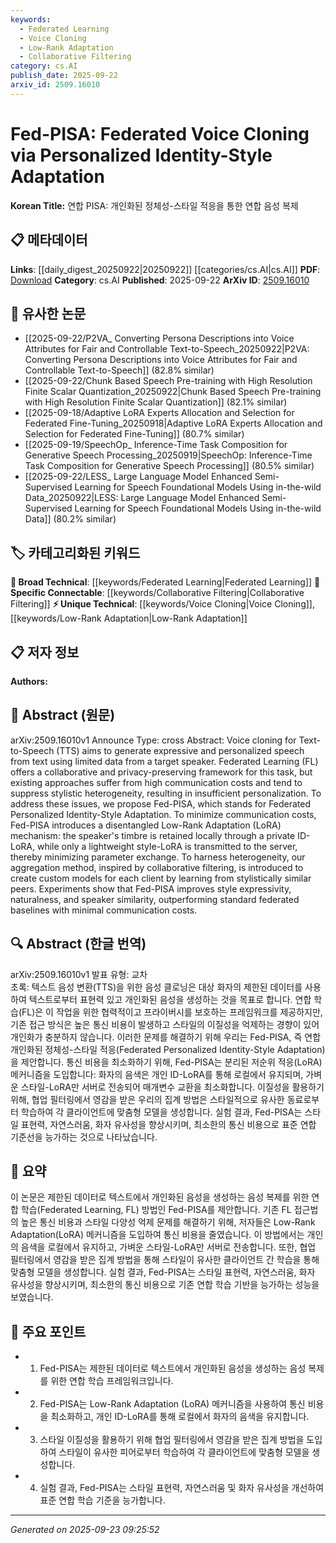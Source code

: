 ```yaml
---
keywords:
  - Federated Learning
  - Voice Cloning
  - Low-Rank Adaptation
  - Collaborative Filtering
category: cs.AI
publish_date: 2025-09-22
arxiv_id: 2509.16010
---
```


<!-- KEYWORD_LINKING_METADATA:
{
  "processed_timestamp": "2025-09-23T09:25:52.206125",
  "vocabulary_version": "1.0",
  "selected_keywords": [
    "Federated Learning",
    "Voice Cloning",
    "Low-Rank Adaptation",
    "Collaborative Filtering"
  ],
  "rejected_keywords": [],
  "similarity_scores": {
    "Federated Learning": 0.85,
    "Voice Cloning": 0.78,
    "Low-Rank Adaptation": 0.72,
    "Collaborative Filtering": 0.8
  },
  "extraction_method": "AI_prompt_based",
  "budget_applied": true,
  "candidates_json": {
    "candidates": [
      {
        "surface": "Federated Learning",
        "canonical": "Federated Learning",
        "aliases": [
          "FL"
        ],
        "category": "broad_technical",
        "rationale": "Federated Learning is a key framework for privacy-preserving collaborative learning, crucial for linking with other distributed learning methods.",
        "novelty_score": 0.45,
        "connectivity_score": 0.88,
        "specificity_score": 0.65,
        "link_intent_score": 0.85
      },
      {
        "surface": "Voice Cloning",
        "canonical": "Voice Cloning",
        "aliases": [
          "Speech Synthesis"
        ],
        "category": "unique_technical",
        "rationale": "Voice Cloning is a specialized application of TTS, linking to personalized and expressive speech generation.",
        "novelty_score": 0.7,
        "connectivity_score": 0.75,
        "specificity_score": 0.8,
        "link_intent_score": 0.78
      },
      {
        "surface": "Low-Rank Adaptation",
        "canonical": "Low-Rank Adaptation",
        "aliases": [
          "LoRA"
        ],
        "category": "unique_technical",
        "rationale": "Low-Rank Adaptation is a novel mechanism for efficient model adaptation, important for linking to parameter-efficient learning methods.",
        "novelty_score": 0.65,
        "connectivity_score": 0.7,
        "specificity_score": 0.78,
        "link_intent_score": 0.72
      },
      {
        "surface": "Collaborative Filtering",
        "canonical": "Collaborative Filtering",
        "aliases": [],
        "category": "specific_connectable",
        "rationale": "Collaborative Filtering is used for personalized model aggregation, connecting to recommendation systems and personalization techniques.",
        "novelty_score": 0.5,
        "connectivity_score": 0.82,
        "specificity_score": 0.68,
        "link_intent_score": 0.8
      }
    ],
    "ban_list_suggestions": [
      "Text-to-Speech",
      "Personalized Identity-Style Adaptation"
    ]
  },
  "decisions": [
    {
      "candidate_surface": "Federated Learning",
      "resolved_canonical": "Federated Learning",
      "decision": "linked",
      "scores": {
        "novelty": 0.45,
        "connectivity": 0.88,
        "specificity": 0.65,
        "link_intent": 0.85
      }
    },
    {
      "candidate_surface": "Voice Cloning",
      "resolved_canonical": "Voice Cloning",
      "decision": "linked",
      "scores": {
        "novelty": 0.7,
        "connectivity": 0.75,
        "specificity": 0.8,
        "link_intent": 0.78
      }
    },
    {
      "candidate_surface": "Low-Rank Adaptation",
      "resolved_canonical": "Low-Rank Adaptation",
      "decision": "linked",
      "scores": {
        "novelty": 0.65,
        "connectivity": 0.7,
        "specificity": 0.78,
        "link_intent": 0.72
      }
    },
    {
      "candidate_surface": "Collaborative Filtering",
      "resolved_canonical": "Collaborative Filtering",
      "decision": "linked",
      "scores": {
        "novelty": 0.5,
        "connectivity": 0.82,
        "specificity": 0.68,
        "link_intent": 0.8
      }
    }
  ]
}
-->

# Fed-PISA: Federated Voice Cloning via Personalized Identity-Style Adaptation

**Korean Title:** 연합 PISA: 개인화된 정체성-스타일 적응을 통한 연합 음성 복제

## 📋 메타데이터

**Links**: [[daily_digest_20250922|20250922]] [[categories/cs.AI|cs.AI]]
**PDF**: [Download](https://arxiv.org/pdf/2509.16010.pdf)
**Category**: cs.AI
**Published**: 2025-09-22
**ArXiv ID**: [2509.16010](https://arxiv.org/abs/2509.16010)

## 🔗 유사한 논문
- [[2025-09-22/P2VA_ Converting Persona Descriptions into Voice Attributes for Fair and Controllable Text-to-Speech_20250922|P2VA: Converting Persona Descriptions into Voice Attributes for Fair and Controllable Text-to-Speech]] (82.8% similar)
- [[2025-09-22/Chunk Based Speech Pre-training with High Resolution Finite Scalar Quantization_20250922|Chunk Based Speech Pre-training with High Resolution Finite Scalar Quantization]] (82.1% similar)
- [[2025-09-18/Adaptive LoRA Experts Allocation and Selection for Federated Fine-Tuning_20250918|Adaptive LoRA Experts Allocation and Selection for Federated Fine-Tuning]] (80.7% similar)
- [[2025-09-19/SpeechOp_ Inference-Time Task Composition for Generative Speech Processing_20250919|SpeechOp: Inference-Time Task Composition for Generative Speech Processing]] (80.5% similar)
- [[2025-09-22/LESS_ Large Language Model Enhanced Semi-Supervised Learning for Speech Foundational Models Using in-the-wild Data_20250922|LESS: Large Language Model Enhanced Semi-Supervised Learning for Speech Foundational Models Using in-the-wild Data]] (80.2% similar)

## 🏷️ 카테고리화된 키워드
**🧠 Broad Technical**: [[keywords/Federated Learning|Federated Learning]]
**🔗 Specific Connectable**: [[keywords/Collaborative Filtering|Collaborative Filtering]]
**⚡ Unique Technical**: [[keywords/Voice Cloning|Voice Cloning]], [[keywords/Low-Rank Adaptation|Low-Rank Adaptation]]

## 📋 저자 정보

**Authors:** 

## 📄 Abstract (원문)

arXiv:2509.16010v1 Announce Type: cross 
Abstract: Voice cloning for Text-to-Speech (TTS) aims to generate expressive and personalized speech from text using limited data from a target speaker. Federated Learning (FL) offers a collaborative and privacy-preserving framework for this task, but existing approaches suffer from high communication costs and tend to suppress stylistic heterogeneity, resulting in insufficient personalization. To address these issues, we propose Fed-PISA, which stands for Federated Personalized Identity-Style Adaptation. To minimize communication costs, Fed-PISA introduces a disentangled Low-Rank Adaptation (LoRA) mechanism: the speaker's timbre is retained locally through a private ID-LoRA, while only a lightweight style-LoRA is transmitted to the server, thereby minimizing parameter exchange. To harness heterogeneity, our aggregation method, inspired by collaborative filtering, is introduced to create custom models for each client by learning from stylistically similar peers. Experiments show that Fed-PISA improves style expressivity, naturalness, and speaker similarity, outperforming standard federated baselines with minimal communication costs.

## 🔍 Abstract (한글 번역)

arXiv:2509.16010v1 발표 유형: 교차  
초록: 텍스트 음성 변환(TTS)을 위한 음성 클로닝은 대상 화자의 제한된 데이터를 사용하여 텍스트로부터 표현력 있고 개인화된 음성을 생성하는 것을 목표로 합니다. 연합 학습(FL)은 이 작업을 위한 협력적이고 프라이버시를 보호하는 프레임워크를 제공하지만, 기존 접근 방식은 높은 통신 비용이 발생하고 스타일의 이질성을 억제하는 경향이 있어 개인화가 충분하지 않습니다. 이러한 문제를 해결하기 위해 우리는 Fed-PISA, 즉 연합 개인화된 정체성-스타일 적응(Federated Personalized Identity-Style Adaptation)을 제안합니다. 통신 비용을 최소화하기 위해, Fed-PISA는 분리된 저순위 적응(LoRA) 메커니즘을 도입합니다: 화자의 음색은 개인 ID-LoRA를 통해 로컬에서 유지되며, 가벼운 스타일-LoRA만 서버로 전송되어 매개변수 교환을 최소화합니다. 이질성을 활용하기 위해, 협업 필터링에서 영감을 받은 우리의 집계 방법은 스타일적으로 유사한 동료로부터 학습하여 각 클라이언트에 맞춤형 모델을 생성합니다. 실험 결과, Fed-PISA는 스타일 표현력, 자연스러움, 화자 유사성을 향상시키며, 최소한의 통신 비용으로 표준 연합 기준선을 능가하는 것으로 나타났습니다.

## 📝 요약

이 논문은 제한된 데이터로 텍스트에서 개인화된 음성을 생성하는 음성 복제를 위한 연합 학습(Federated Learning, FL) 방법인 Fed-PISA를 제안합니다. 기존 FL 접근법의 높은 통신 비용과 스타일 다양성 억제 문제를 해결하기 위해, 저자들은 Low-Rank Adaptation(LoRA) 메커니즘을 도입하여 통신 비용을 줄였습니다. 이 방법에서는 개인의 음색을 로컬에서 유지하고, 가벼운 스타일-LoRA만 서버로 전송합니다. 또한, 협업 필터링에서 영감을 받은 집계 방법을 통해 스타일이 유사한 클라이언트 간 학습을 통해 맞춤형 모델을 생성합니다. 실험 결과, Fed-PISA는 스타일 표현력, 자연스러움, 화자 유사성을 향상시키며, 최소한의 통신 비용으로 기존 연합 학습 기반을 능가하는 성능을 보였습니다.

## 🎯 주요 포인트

- 1. Fed-PISA는 제한된 데이터로 텍스트에서 개인화된 음성을 생성하는 음성 복제를 위한 연합 학습 프레임워크입니다.
- 2. Fed-PISA는 Low-Rank Adaptation (LoRA) 메커니즘을 사용하여 통신 비용을 최소화하고, 개인 ID-LoRA를 통해 로컬에서 화자의 음색을 유지합니다.
- 3. 스타일 이질성을 활용하기 위해 협업 필터링에서 영감을 받은 집계 방법을 도입하여 스타일이 유사한 피어로부터 학습하여 각 클라이언트에 맞춤형 모델을 생성합니다.
- 4. 실험 결과, Fed-PISA는 스타일 표현력, 자연스러움 및 화자 유사성을 개선하여 표준 연합 학습 기준을 능가합니다.


---

*Generated on 2025-09-23 09:25:52*